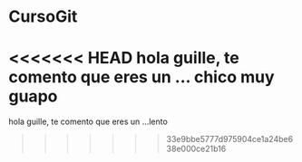 # CursoGit
<<<<<<< HEAD
hola guille, te comento que eres un ... chico muy guapo
=======
hola guille, te comento que eres un ...lento

>>>>>>> 33e9bbe5777d975904ce1a24be638e000ce21b16

